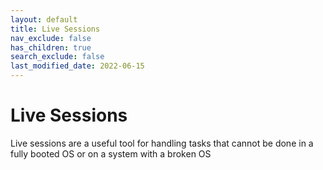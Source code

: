 ```yaml
---
layout: default
title: Live Sessions
nav_exclude: false
has_children: true
search_exclude: false
last_modified_date: 2022-06-15
---
```

# Live Sessions
Live sessions are a useful tool for handling tasks that cannot be done in a fully booted OS or on a system with a broken OS
